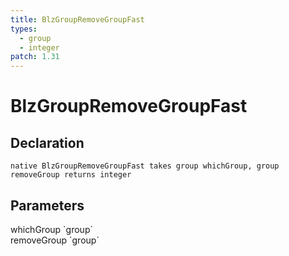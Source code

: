 ```yaml
---
title: BlzGroupRemoveGroupFast
types:
  - group
  - integer
patch: 1.31
---
```


# BlzGroupRemoveGroupFast

## Declaration

```
native BlzGroupRemoveGroupFast takes group whichGroup, group removeGroup returns integer
```

## Parameters
<dl>
  <dt>whichGroup `group`</dt>
  <dd></dd>

  <dt>removeGroup `group`</dt>
  <dd></dd>
</dl>